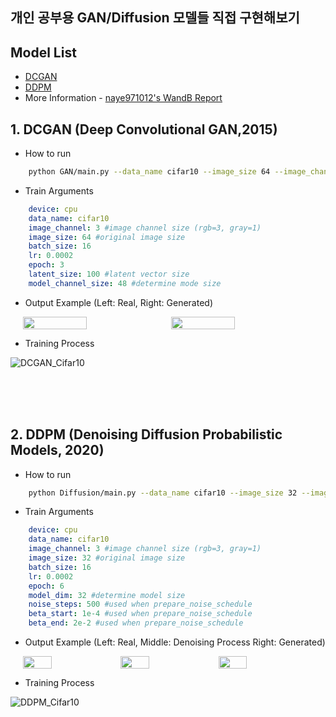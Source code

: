 ## 개인 공부용 GAN/Diffusion 모델들 직접 구현해보기

## Model List
- [DCGAN](#1-dcgan-deep-convolutional-gan2015)
- [DDPM](#2-ddpm-denoising-diffusion-probabilistic-models-2020)
- More Information - [naye971012's WandB Report](https://wandb.ai/naye971012/GAN_Diffusion?workspace=user-naye971012)



## 1. DCGAN (Deep Convolutional GAN,2015) 
- How to run
```bash
    python GAN/main.py --data_name cifar10 --image_size 64 --image_channel 3 --model_name DCGAN --logging
```
- Train Arguments
```yaml
    device: cpu
    data_name: cifar10
    image_channel: 3 #image channel size (rgb=3, gray=1)
    image_size: 64 #original image size
    batch_size: 16 
    lr: 0.0002
    epoch: 3
    latent_size: 100 #latent vector size
    model_channel_size: 48 #determine mode size
```
- Output Example (Left: Real, Right: Generated)

<div style="display: flex; justify-content: center;">
    <img src="https://github.com/naye971012/Generative_models/assets/74105909/2ca49333-e60a-4157-a111-52a23c2470d4" style="width: 45%; margin-right: 5px;">
    <img src="https://github.com/naye971012/Generative_models/assets/74105909/3e4e7860-6171-4176-be4d-7d97803508fa" style="width: 45%; margin-left: 5px;">
</div>

- Training Process

![DCGAN_Cifar10](https://github.com/naye971012/Generative_models/assets/74105909/e295646d-528b-47b2-95ed-798a94482aeb)

</br>
</br>
</br>

## 2. DDPM (Denoising Diffusion Probabilistic Models, 2020) 
- How to run
```bash
    python Diffusion/main.py --data_name cifar10 --image_size 32 --image_channel 3 --model_name DDPM --logging
```
- Train Arguments
```yaml
    device: cpu
    data_name: cifar10
    image_channel: 3 #image channel size (rgb=3, gray=1)
    image_size: 32 #original image size
    batch_size: 16
    lr: 0.0002
    epoch: 6
    model_dim: 32 #determine model size
    noise_steps: 500 #used when prepare_noise_schedule
    beta_start: 1e-4 #used when prepare_noise_schedule
    beta_end: 2e-2 #used when prepare_noise_schedule
```
- Output Example (Left: Real, Middle: Denoising Process Right: Generated)

<div style="display: flex; justify-content: center;">
    <img src="https://github.com/naye971012/Generative_models/assets/74105909/b5d50d13-aac1-4369-8d4e-b73b5695b557" style="width: 30%; margin-right: 5px;">
    <img src="https://github.com/naye971012/Generative_models/assets/74105909/bea49658-2fbe-4a98-be00-67ad58dc2cae" style="width: 30%;" >
    <img src="https://github.com/naye971012/Generative_models/assets/74105909/62ec816d-9fc7-4248-97a7-851275146e0a" style="width: 30%; margin-left: 5px;">
</div>

- Training Process

![DDPM_Cifar10](https://github.com/naye971012/Generative_models/assets/74105909/a32c0639-9970-4ad4-bb43-cb5d450a0d45)









